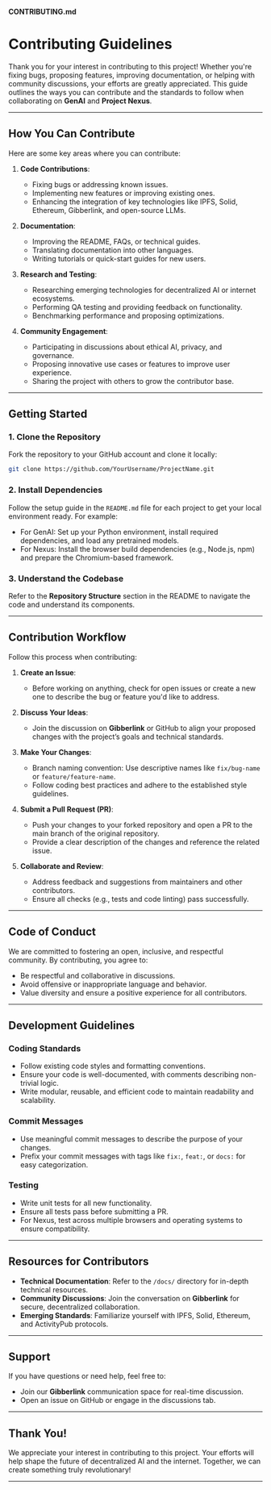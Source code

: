 **CONTRIBUTING.md**

# **Contributing Guidelines**

Thank you for your interest in contributing to this project! Whether you're fixing bugs, proposing features, improving documentation, or helping with community discussions, your efforts are greatly appreciated. This guide outlines the ways you can contribute and the standards to follow when collaborating on **GenAI** and **Project Nexus**.

---

## **How You Can Contribute**
Here are some key areas where you can contribute:

1. **Code Contributions**:
   - Fixing bugs or addressing known issues.
   - Implementing new features or improving existing ones.
   - Enhancing the integration of key technologies like IPFS, Solid, Ethereum, Gibberlink, and open-source LLMs.

2. **Documentation**:
   - Improving the README, FAQs, or technical guides.
   - Translating documentation into other languages.
   - Writing tutorials or quick-start guides for new users.

3. **Research and Testing**:
   - Researching emerging technologies for decentralized AI or internet ecosystems.
   - Performing QA testing and providing feedback on functionality.
   - Benchmarking performance and proposing optimizations.

4. **Community Engagement**:
   - Participating in discussions about ethical AI, privacy, and governance.
   - Proposing innovative use cases or features to improve user experience.
   - Sharing the project with others to grow the contributor base.

---

## **Getting Started**
### 1. **Clone the Repository**
Fork the repository to your GitHub account and clone it locally:
```bash
git clone https://github.com/YourUsername/ProjectName.git
```

### 2. **Install Dependencies**
Follow the setup guide in the `README.md` file for each project to get your local environment ready. For example:
- For GenAI: Set up your Python environment, install required dependencies, and load any pretrained models.
- For Nexus: Install the browser build dependencies (e.g., Node.js, npm) and prepare the Chromium-based framework.

### 3. **Understand the Codebase**
Refer to the **Repository Structure** section in the README to navigate the code and understand its components.

---

## **Contribution Workflow**
Follow this process when contributing:

1. **Create an Issue**:
   - Before working on anything, check for open issues or create a new one to describe the bug or feature you'd like to address.

2. **Discuss Your Ideas**:
   - Join the discussion on **Gibberlink** or GitHub to align your proposed changes with the project’s goals and technical standards.

3. **Make Your Changes**:
   - Branch naming convention: Use descriptive names like `fix/bug-name` or `feature/feature-name`.
   - Follow coding best practices and adhere to the established style guidelines.

4. **Submit a Pull Request (PR)**:
   - Push your changes to your forked repository and open a PR to the main branch of the original repository.
   - Provide a clear description of the changes and reference the related issue.

5. **Collaborate and Review**:
   - Address feedback and suggestions from maintainers and other contributors.
   - Ensure all checks (e.g., tests and code linting) pass successfully.

---

## **Code of Conduct**
We are committed to fostering an open, inclusive, and respectful community. By contributing, you agree to:
- Be respectful and collaborative in discussions.
- Avoid offensive or inappropriate language and behavior.
- Value diversity and ensure a positive experience for all contributors.

---

## **Development Guidelines**
### **Coding Standards**
- Follow existing code styles and formatting conventions.
- Ensure your code is well-documented, with comments describing non-trivial logic.
- Write modular, reusable, and efficient code to maintain readability and scalability.

### **Commit Messages**
- Use meaningful commit messages to describe the purpose of your changes.
- Prefix your commit messages with tags like `fix:`, `feat:`, or `docs:` for easy categorization.

### **Testing**
- Write unit tests for all new functionality.
- Ensure all tests pass before submitting a PR.
- For Nexus, test across multiple browsers and operating systems to ensure compatibility.

---

## **Resources for Contributors**
- **Technical Documentation**: Refer to the `/docs/` directory for in-depth technical resources.
- **Community Discussions**: Join the conversation on **Gibberlink** for secure, decentralized collaboration.
- **Emerging Standards**: Familiarize yourself with IPFS, Solid, Ethereum, and ActivityPub protocols.

---

## **Support**
If you have questions or need help, feel free to:
- Join our **Gibberlink** communication space for real-time discussion.
- Open an issue on GitHub or engage in the discussions tab.

---

## **Thank You!**
We appreciate your interest in contributing to this project. Your efforts will help shape the future of decentralized AI and the internet. Together, we can create something truly revolutionary!

---

